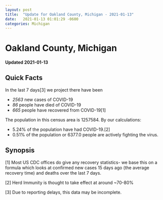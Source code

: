 ```yaml
---
layout: post
title:  "Update for Oakland County, Michigan - 2021-01-13"
date:   2021-01-13 01:01:29 -0600
categories: Michigan
---
```


# Oakland County, Michigan
#### Updated 2021-01-13

## Quick Facts

In the last 7 days[3] we project there have been
- *2563* new cases of COVID-19
- *86* people have died of COVID-19
- *665* people have recovered from COVID-19[1]

The population in this census area is 1257584. By our calculations:
- 5.24% of the population have had COVID-19.[2]
- 0.51% of the population or 6377.0 people are actively fighting the virus.

## Synopsis




[1] Most US CDC offices do give any recovery statistics- we base this on a formula which looks at confirmed new cases
15 days ago (the average recovery time) and deaths over the last 7 days.

[2] Herd Immunity is thought to take effect at around ~70-80%

[3] Due to reporting delays, this data may be incomplete.
 
    